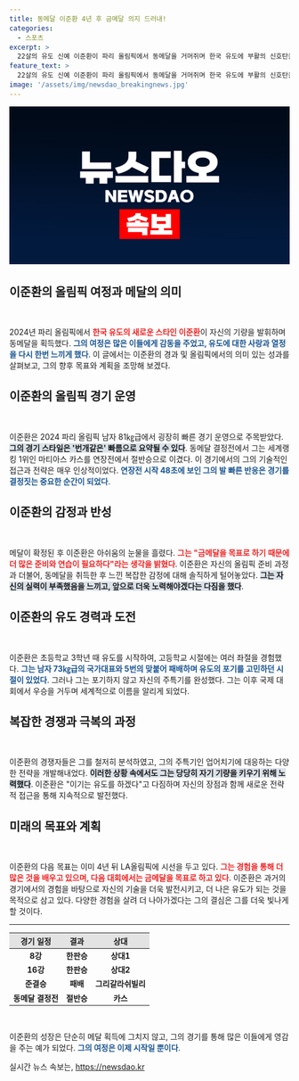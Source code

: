 ```yaml
---
title: 동메달 이준환 4년 후 금메달 의지 드러내!
categories:
  - 스포츠
excerpt: >
  22살의 유도 신예 이준환이 파리 올림픽에서 동메달을 거머쥐며 한국 유도에 부활의 신호탄을 쏘았다! 강적을 제치고 눈물의 승리는 그의 도전의 시작일 뿐. 4년 후 LA올림픽에서 금메달을 향한 의지를 다졌다.
feature_text: >
  22살의 유도 신예 이준환이 파리 올림픽에서 동메달을 거머쥐며 한국 유도에 부활의 신호탄을 쏘았다! 강적을 제치고 눈물의 승리는 그의 도전의 시작일 뿐. 4년 후 LA올림픽에서 금메달을 향한 의지를 다졌다.
image: '/assets/img/newsdao_breakingnews.jpg'
---
```


<p><img src="/assets/img/newsdao_breakingnews.jpg" alt="ranknews 속보" /></p>

<h2 data-ke-size="size26">이준환의 올림픽 여정과 메달의 의미</h2>

<p data-ke-size="size16">&nbsp;</p>

<p>2024년 파리 올림픽에서 <b><span style="color: #ee2323;">한국 유도의 새로운 스타인 이준환</span></b>이 자신의 기량을 발휘하며 동메달을 획득했다. <b><span style="color: #1a5490;">그의 여정은 많은 이들에게 감동을 주었고, 유도에 대한 사랑과 열정을 다시 한번 느끼게 했다</span></b>. 이 글에서는 이준환의 경과 및 올림픽에서의 의미 있는 성과를 살펴보고, 그의 향후 목표와 계획을 조망해 보겠다.</p>

<h2 data-ke-size="size26">이준환의 올림픽 경기 운영</h2>

<p data-ke-size="size16">&nbsp;</p>

<p>이준환은 2024 파리 올림픽 남자 81㎏급에서 굉장히 빠른 경기 운영으로 주목받았다. <b><span style="background-color: #21538527;">그의 경기 스타일은 '번개같은' 빠름으로 요약될 수 있다</span></b>. 동메달 결정전에서 그는 세계랭킹 1위인 마티아스 카스를 연장전에서 절반승으로 이겼다. 이 경기에서의 그의 기술적인 접근과 전략은 매우 인상적이었다. <b><span style="color: #1a5490;">연장전 시작 48초에 보인 그의 발 빠른 반응은 경기를 결정짓는 중요한 순간이 되었다</span></b>.</p>

<h2 data-ke-size="size26">이준환의 감정과 반성</h2>

<p data-ke-size="size16">&nbsp;</p>

<p>메달이 확정된 후 이준환은 아쉬움의 눈물을 흘렸다. <b><span style="color: #ee2323;">그는 "금메달을 목표로 하기 때문에 더 많은 준비와 연습이 필요하다"라는 생각을 밝혔다</span></b>. 이준환은 자신의 올림픽 준비 과정과 더불어, 동메달을 취득한 후 느낀 복잡한 감정에 대해 솔직하게 털어놓았다. <b><span style="background-color: #21538527;">그는 자신의 실력이 부족했음을 느끼고, 앞으로 더욱 노력해야겠다는 다짐을 했다</span></b>.</p>

<h2 data-ke-size="size26">이준환의 유도 경력과 도전</h2>

<p data-ke-size="size16">&nbsp;</p>

<p>이준환은 초등학교 3학년 때 유도를 시작하여, 고등학교 시절에는 여러 좌절을 경험했다. <b><span style="color: #1a5490;">그는 남자 73㎏급의 국가대표와 5번의 맞붙어 패배하며 유도의 포기를 고민하던 시절이 있었다</span></b>. 그러나 그는 포기하지 않고 자신의 주특기를 완성했다. 그는 이후 국제 대회에서 우승을 거두며 세계적으로 이름을 알리게 되었다.</p>

<h2 data-ke-size="size26">복잡한 경쟁과 극복의 과정</h2>

<p data-ke-size="size16">&nbsp;</p>

<p>이준환의 경쟁자들은 그를 철저히 분석하였고, 그의 주특기인 업어치기에 대응하는 다양한 전략을 개발해내었다. <b><span style="background-color: #21538527;">이러한 상황 속에서도 그는 당당히 자기 기량을 키우기 위해 노력했다</span></b>. 이준환은 "이기는 유도를 하겠다"고 다짐하며 자신의 장점과 함께 새로운 전략적 접근을 통해 지속적으로 발전했다.</p>

<h2 data-ke-size="size26">미래의 목표와 계획</h2>

<p data-ke-size="size16">&nbsp;</p>

<p>이준환의 다음 목표는 이미 4년 뒤 LA올림픽에 시선을 두고 있다. <b><span style="color: #ee2323;">그는 경험을 통해 더 많은 것을 배우고 있으며, 다음 대회에서는 금메달을 목표로 하고 있다</span></b>. 이준환은 과거의 경기에서의 경험을 바탕으로 자신의 기술을 더욱 발전시키고, 더 나은 유도가 되는 것을 목적으로 삼고 있다. 다양한 경험을 살려 더 나아가겠다는 그의 결심은 그를 더욱 빛나게 할 것이다.</p>

<hr>

<table style="width: 100%; border-collapse: collapse;">
    <thead>
        <tr>
            <th style="text-align: center; background-color: #e3e3e3;">경기 일정</th>
            <th style="text-align: center; background-color: #e3e3e3;">결과</th>
            <th style="text-align: center; background-color: #e3e3e3;">상대</th>
        </tr>
    </thead>
    <tbody>
        <tr>
            <td style="text-align: center; height: 17px;"><b>8강</b></td>
            <td style="text-align: center; height: 17px;"><b>한판승</b></td>
            <td style="text-align: center; height: 17px;"><b>상대1</b></td>
        </tr>
        <tr>
            <td style="text-align: center; height: 17px;"><b>16강</b></td>
            <td style="text-align: center; height: 17px;"><b>한판승</b></td>
            <td style="text-align: center; height: 17px;"><b>상대2</b></td>
        </tr>
        <tr>
            <td style="text-align: center; height: 17px;"><b>준결승</b></td>
            <td style="text-align: center; height: 17px;"><b>패배</b></td>
            <td style="text-align: center; height: 17px;"><b>그리갈라쉬빌리</b></td>
        </tr>
        <tr>
            <td style="text-align: center; height: 17px;"><b>동메달 결정전</b></td>
            <td style="text-align: center; height: 17px;"><b>절반승</b></td>
            <td style="text-align: center; height: 17px;"><b>카스</b></td>
        </tr>
    </tbody>
</table>

<p data-ke-size="size16">&nbsp;</p>

<p>이준환의 성장은 단순히 메달 획득에 그치지 않고, 그의 경기를 통해 많은 이들에게 영감을 주는 예가 되었다. <b><span style="color: #1a5490;">그의 여정은 이제 시작일 뿐이다</span></b>. </p>
실시간 뉴스 속보는, <a href="https://newsdao.kr" rel="dofollow">https://newsdao.kr</a>


